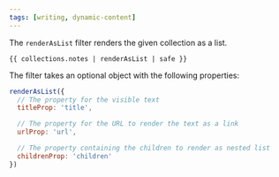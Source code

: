 ```yaml
---
tags: [writing, dynamic-content]
---
```


The `renderAsList` filter renders the given collection as a list.

```njk
{{ collections.notes | renderAsList | safe }}
```

The filter takes an optional object with the following properties:

```js
renderAsList({
  // The property for the visible text
  titleProp: 'title',

  // The property for the URL to render the text as a link
  urlProp: 'url',

  // The property containing the children to render as nested list
  childrenProp: 'children'
})
```
